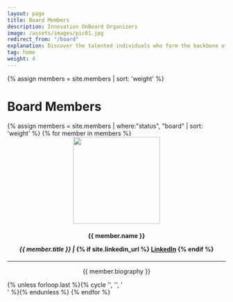 ```yaml
---
layout: page
title: Board Members
description: Innovation OnBoard Organizers
image: /assets/images/pic01.jpg
redirect_from: "/board"
explanation: Discover the talented individuals who form the backbone of our project, working together with passion and dedication to make it a reality.
tag: home
weight: 4
---
```


{% assign members = site.members | sort: 'weight' %}

<!-- ## Board of Advisors -->
<div class="row">
<h1>Board Members</h1>
{% assign members = site.members | where:"status", "board" | sort: 'weight' %}
{% for member in members %}
	<div class="4u 12u$(small)" style="text-align:center;"><div class="box">
	<img src="{{ member.img | prepend: site.baseurl | prepend: site.url }}" class="img-team" style="width: 200px; height: 200px;">
	<h4>{{ member.name }}
	<p><i>{{ member.title }} | </i>
	{% if site.linkedin_url %}
	<a href="{{ member.linkedin }}" class="icon fa-linkedin" target="_blank"><span class="label">LinkedIn</span></a>
	{% endif %}
	</p>
	</h4>
	<hr>
	<p>{{ member.biography }}</p>
	</div></div> {% unless forloop.last %}{% cycle '', '', '</div><div class="row">' %}{% endunless %}
{% endfor %}
</div>
